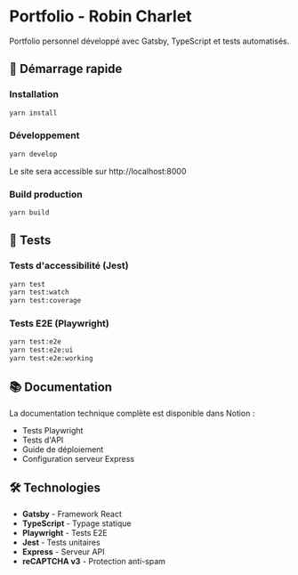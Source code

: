 # Portfolio - Robin Charlet

Portfolio personnel développé avec Gatsby, TypeScript et tests automatisés.

## 🚀 Démarrage rapide

### Installation
```bash
yarn install
```

### Développement
```bash
yarn develop
```

Le site sera accessible sur http://localhost:8000

### Build production
```bash
yarn build
```

## 🧪 Tests

### Tests d'accessibilité (Jest)
```bash
yarn test
yarn test:watch
yarn test:coverage
```

### Tests E2E (Playwright)
```bash
yarn test:e2e
yarn test:e2e:ui
yarn test:e2e:working
```

## 📚 Documentation

La documentation technique complète est disponible dans Notion :
- Tests Playwright
- Tests d'API
- Guide de déploiement
- Configuration serveur Express

## 🛠️ Technologies

- **Gatsby** - Framework React
- **TypeScript** - Typage statique
- **Playwright** - Tests E2E
- **Jest** - Tests unitaires
- **Express** - Serveur API
- **reCAPTCHA v3** - Protection anti-spam
